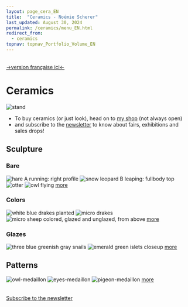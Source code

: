 ```yaml
---
layout: page_cera_EN
title:  "Ceramics - Noémie Scherer"
last_updated: August 30, 2024
permalink: /ceramics/menu_EN.html
redirect_from:
  - ceramics
topnav: topnav_Portfolio_Volume_EN
---
```

\
[->version française ici<-](/ceramique)

# Ceramics
![stand](/assets/art/ceramics/IMG_0414-clean_glazed.jpg)

- To buy ceramics (or just look), head on to [my shop](https://nolanfa-shop.fourthwall.com/) (not always open)
- and subscribe to the [newsletter](https://forms.gle/sVFdmqG9m2JGmU4HA) to know about fairs, exhibitions and sales drops!

## Sculpture 
### Bare
![hare A running: right profile](/assets/art/ceramics/AVA2679_wm_glazed.jpg)
![snow leopard B leaping: fullbody top](/assets/art/ceramics/AVA2590_wm_glazed.jpg)
![otter](/assets/art/ceramics/AVA2835_wm_glazed.jpg)
![owl flying](/assets/art/ceramics/AVA2624_wm_glazed.jpg)
[more](sculpture-bare_EN.html)
### Colors
![white blue drakes planted](/assets/art/ceramics/IMG_0791_wm_glazed.jpg)
![micro drakes](/assets/art/ceramics/AVA2856_wm_glazed.jpg)
![micro sheep colored, glazed and unglazed, from above](/assets/art/ceramics/IMG_0864_wm_engobes-BOTZ_glazed.jpg)
[more](sculpture-colors_EN.html)
### Glazes
![three blue greenish gray snails](/assets/art/ceramics/IMG_0599_wm_glazed.jpg)
![emerald green islets closeup](/assets/art/ceramics/IMG_0622_wm_glazed.jpg)
[more](sculpture-glazes_EN.html)
## Patterns
![owl-medaillon](/assets/art/ceramics/P1000458_wm_glazed.jpg)
![eyes-medaillon](/assets/art/ceramics/P1000466_wm_glazed.jpg)
![pigeon-medaillon](/assets/art/ceramics/P1000472_wm_glazed.jpg)
[more](patterns_EN.html)
\
\
\
[Subscribe to the newsletter](https://forms.gle/sVFdmqG9m2JGmU4HA)

